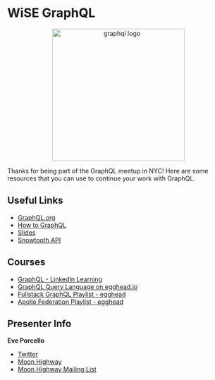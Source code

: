 # WiSE GraphQL

<p align="center">
<img src="https://upload.wikimedia.org/wikipedia/commons/thumb/1/17/GraphQL_Logo.svg/1024px-GraphQL_Logo.svg.png" width="300" alt="graphql logo"/>
</p>

Thanks for being part of the GraphQL meetup in NYC! Here are some resources that you can use to continue your work with GraphQL.

## Useful Links

- [GraphQL.org](https://www.graphql.org)
- [How to GraphQL](https://www.howtographql.com)
- [Slides](https://slides.com/moonhighway/wise-nyc)
- [Snowtooth API](https://snowtooth.moonhighway.com)

## Courses

- [GraphQL - LinkedIn Learning](https://www.linkedin.com/learning/learning-graphql)
- [GraphQL Query Language on egghead.io](https://egghead.io/courses/graphql-query-language)
- [Fullstack GraphQL Playlist - egghead](https://egghead.io/playlists/create-fullstack-applications-with-graphql-and-apollo-794dc9c7)
- [Apollo Federation Playlist - egghead](https://egghead.io/playlists/getting-started-with-apollo-federation-60ad0165)

## Presenter Info

**Eve Porcello**

- [Twitter](https://twitter.com/eveporcello)
- [Moon Highway](https://moonhighway.com)
- [Moon Highway Mailing List](http://bit.ly/moonhighway)
